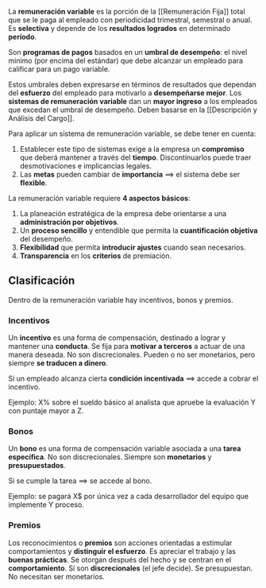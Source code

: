 La **remuneración variable** es la porción de la [[Remuneración Fija]] total que se le paga al empleado con periodicidad trimestral, semestral o anual. Es **selectiva** y depende de los **resultados logrados** en determinado **período**.

Son **programas de pagos** basados en un **umbral de desempeño**: el nivel mínimo (por encima del estándar) que debe alcanzar un empleado para calificar para un pago variable.

Estos umbrales deben expresarse en términos de resultados que dependan del **esfuerzo** del empleado para motivarlo a **desempeñarse mejor**. Los **sistemas de remuneración variable** dan un **mayor ingreso** a los empleados que excedan el umbral de desempeño. Deben basarse en la [[Descripción y Análisis del Cargo]].

Para aplicar un sistema de remuneración variable, se debe tener en cuenta:

1. Establecer este tipo de sistemas exige a la empresa un **compromiso** que deberá mantener a través del **tiempo**. Discontinuarlos puede traer desmotivaciones e implicancias legales.
2. Las **metas** pueden cambiar de **importancia** $\implies$ el sistema debe ser **flexible**.

La remuneración variable requiere **4 aspectos básicos**:

1. La planeación estratégica de la empresa debe orientarse a una **administración por objetivos**.
2. Un **proceso sencillo** y entendible que permita la **cuantificación objetiva** del desempeño.
3. **Flexibilidad** que permita **introducir ajustes** cuando sean necesarios.
4. **Transparencia** en los **criterios** de premiación.

## Clasificación

Dentro de la remuneración variable hay incentivos, bonos y premios.

### Incentivos

Un **incentivo** es una forma de compensación, destinado a lograr y mantener una **conducta**. Se fija para **motivar a terceros** a actuar de una manera deseada. No son discrecionales. Pueden o no ser monetarios, pero siempre **se traducen a dinero**.

Si un empleado alcanza cierta **condición incentivada** $\implies$ accede a cobrar el incentivo.

Ejemplo: X% sobre el sueldo básico al analista que apruebe la evaluación Y con puntaje mayor a Z.

### Bonos

Un **bono** es una forma de compensación variable asociada a una **tarea específica**. No son discrecionales. Siempre son **monetarios** y **presupuestados**.

Si se cumple la tarea $\implies$ se accede al bono.

Ejemplo: se pagará X$ por única vez a cada desarrollador del equipo que implemente Y proceso.

### Premios

Los reconocimientos o **premios** son acciones orientadas a estimular comportamientos y **distinguir el esfuerzo**. Es apreciar el trabajo y las **buenas prácticas**. Se otorgan después del hecho y se centran en el **comportamiento**. Sí son **discrecionales** (el jefe decide). Se presupuestan. No necesitan ser monetarios.

